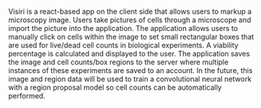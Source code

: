 Visiri is a react-based app on the client side that allows users to markup a microscopy image. Users take pictures of cells through a microscope and import the picture into the application. The application allows users to manually click on cells within the image to set small rectangular boxes that are used for live/dead cell counts in biological experiments. A viability percentage is calculated and displayed to the user.
The application saves the image and cell counts/box regions to the server where multiple instances of these experiments are saved to an account. In the future, this image and region data will be used to train a convolutional neural network with a region proposal model so cell counts can be automatically performed.
